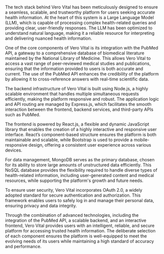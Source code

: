 The tech stack behind Vero Vital has been meticulously designed to ensure a seamless, scalable, and trustworthy platform for users seeking accurate health information. At the heart of this system is a Large Language Model (LLM), which is capable of processing complex health-related queries and providing clear, user-friendly responses. The LLM has been optimized to understand natural language, making it a reliable resource for interpreting and delivering nuanced health information.

One of the core components of Vero Vital is its integration with the PubMed API, a gateway to a comprehensive database of biomedical literature maintained by the National Library of Medicine. This allows Vero Vital to access a vast range of peer-reviewed medical studies and publications, ensuring that the information provided to users is both accurate and current. The use of the PubMed API enhances the credibility of the platform by allowing it to cross-reference answers with real-time scientific data.

The backend infrastructure of Vero Vital is built using Node.js, a highly scalable environment that handles multiple simultaneous requests efficiently, making the platform responsive and robust. The application logic and API routing are managed by Express.js, which facilitates the smooth interaction between the frontend, backend services, and third-party APIs such as PubMed.

The frontend is powered by React.js, a flexible and dynamic JavaScript library that enables the creation of a highly interactive and responsive user interface. React’s component-based structure ensures the platform is both maintainable and scalable, while Bootstrap is used to provide a mobile-responsive design, offering a consistent user experience across various devices.

For data management, MongoDB serves as the primary database, chosen for its ability to store large amounts of unstructured data efficiently. This NoSQL database provides the flexibility required to handle diverse types of health-related information, including user-generated content and medical resources, while supporting the platform's growth and future needs.

To ensure user security, Vero Vital incorporates OAuth 2.0, a widely adopted standard for secure authentication and authorization. This framework enables users to safely log in and manage their personal data, ensuring privacy and data integrity.

Through the combination of advanced technologies, including the integration of the PubMed API, a scalable backend, and an interactive frontend, Vero Vital provides users with an intelligent, reliable, and secure platform for accessing trusted health information. The deliberate selection of each component ensures the platform is well-equipped to meet the evolving needs of its users while maintaining a high standard of accuracy and performance.






